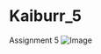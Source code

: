 # Kaiburr_5
Assignment 5
![Image](https://github.com/user-attachments/assets/72501b59-48d6-49e5-8d2a-9ab78de8e6f3)
